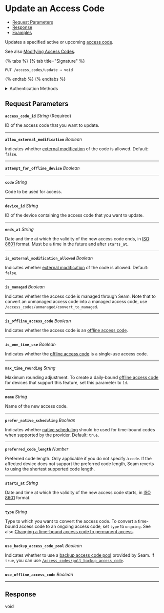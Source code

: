 # Update an Access Code

- [Request Parameters](./#request-parameters)
- [Response](./#response)
- [Examples](./#examples)

Updates a specified active or upcoming [access code](https://docs.seam.co/latest/capability-guides/smart-locks/access-codes).

See also [Modifying Access Codes](https://docs.seam.co/latest/capability-guides/smart-locks/access-codes/modifying-access-codes).

{% tabs %}
{% tab title="Signature" %}
```
PUT /access_codes/update ⇒ void
```
{% endtab %}
{% endtabs %}

<details>

<summary>Authentication Methods</summary>

- API key
- Client session token
- Personal access token
  <br>Must also include the `seam-workspace` header in the request.

To learn more, see [Authentication](https://docs.seam.co/latest/api/authentication).
</details>

## Request Parameters

**`access_code_id`** *String* (Required)

ID of the access code that you want to update.

---

**`allow_external_modification`** *Boolean*

Indicates whether [external modification](https://docs.seam.co/latest/api/access_codes#external-modification) of the code is allowed. Default: `false`.

---

**`attempt_for_offline_device`** *Boolean*

---

**`code`** *String*

Code to be used for access.

---

**`device_id`** *String*

ID of the device containing the access code that you want to update.

---

**`ends_at`** *String*

Date and time at which the validity of the new access code ends, in [ISO 8601](https://www.iso.org/iso-8601-date-and-time-format.html) format. Must be a time in the future and after `starts_at`.

---

**`is_external_modification_allowed`** *Boolean*

Indicates whether [external modification](https://docs.seam.co/latest/api/access_codes#external-modification) of the code is allowed. Default: `false`.

---

**`is_managed`** *Boolean*

Indicates whether the access code is managed through Seam. Note that to convert an unmanaged access code into a managed access code, use `/access_codes/unmanaged/convert_to_managed`.

---

**`is_offline_access_code`** *Boolean*

Indicates whether the access code is an [offline access code](https://docs.seam.co/latest/capability-guides/smart-locks/access-codes/offline-access-codes).

---

**`is_one_time_use`** *Boolean*

Indicates whether the [offline access code](https://docs.seam.co/latest/capability-guides/smart-locks/access-codes/offline-access-codes) is a single-use access code.

---

**`max_time_rounding`** *String*

Maximum rounding adjustment. To create a daily-bound [offline access code](https://docs.seam.co/latest/capability-guides/smart-locks/access-codes/offline-access-codes) for devices that support this feature, set this parameter to `1d`.

---

**`name`** *String*

Name of the new access code.

---

**`prefer_native_scheduling`** *Boolean*

Indicates whether [native scheduling](https://docs.seam.co/latest/capability-guides/smart-locks/access-codes#native-scheduling) should be used for time-bound codes when supported by the provider. Default: `true`.

---

**`preferred_code_length`** *Number*

Preferred code length. Only applicable if you do not specify a `code`. If the affected device does not support the preferred code length, Seam reverts to using the shortest supported code length.

---

**`starts_at`** *String*

Date and time at which the validity of the new access code starts, in [ISO 8601](https://www.iso.org/iso-8601-date-and-time-format.html) format.

---

**`type`** *String*

Type to which you want to convert the access code. To convert a time-bound access code to an ongoing access code, set `type` to `ongoing`. See also [Changing a time-bound access code to permanent access](https://docs.seam.co/latest/capability-guides/smart-locks/access-codes/modifying-access-codes#special-case-2-changing-a-time-bound-access-code-to-permanent-access).

---

**`use_backup_access_code_pool`** *Boolean*

Indicates whether to use a [backup access code pool](https://docs.seam.co/latest/core-concepts/access-codes#backup-access-codes) provided by Seam. If `true`, you can use [`/access_codes/pull_backup_access_code`](../../api-clients/access_codes/pull_backup_access_code.md).

---

**`use_offline_access_code`** *Boolean*

---


## Response

void

